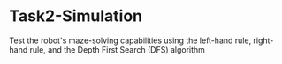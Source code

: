 # Task2-Simulation
Test the robot's maze-solving capabilities using the left-hand rule, right-hand rule, and the Depth First Search (DFS) algorithm
